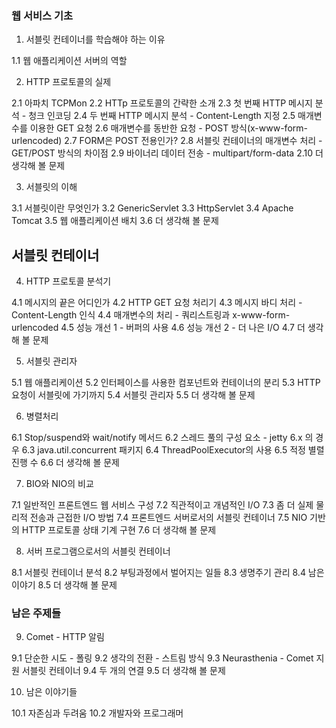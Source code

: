 ### 웹 서비스 기초

1.  서블릿 컨테이너를 학습해야 하는 이유

1.1 웹 애플리케이션 서버의 역할

2.  HTTP 프로토콜의 실제

2.1 아파치 TCPMon
2.2 HTTp 프로토콜의 간략한 소개
2.3 첫 번째 HTTP 메시지 분석 - 청크 인코딩
2.4 두 번째 HTTP 메시지 분석 - Content-Length 지정
2.5 매개변수를 이용한 GET 요청
2.6 매개변수를 동반한 요청 - POST 방식(x-www-form-urlencoded)
2.7 FORM은 POST 전용인가?
2.8 서블릿 컨테이너의 매개변수 처리 - GET/POST 방식의 차이점
2.9 바이너리 데이터 전송 - multipart/form-data
2.10 더 생각해 볼 문제

3. 서블릿의 이해

3.1 서블릿이란 무엇인가
3.2 GenericServlet
3.3 HttpServlet
3.4 Apache Tomcat
3.5 웹 애플리케이션 배치
3.6 더 생각해 볼 문제

## 서블릿 컨테이너

4. HTTP 프로토콜 분석기

4.1 메시지의 끝은 어디인가
4.2 HTTP GET 요청 처리기
4.3 메시지 바디 처리 - Content-Length 인식
4.4 매개변수의 처리 - 쿼리스트링과 x-www-form-urlencoded
4.5 성능 개선 1 - 버퍼의 사용
4.6 성능 개선 2 - 더 나은 I/O
4.7 더 생각해 볼 문제

5. 서블릿 관리자

5.1 웹 애플리케이션
5.2 인터페이스를 사용한 컴포넌트와 컨테이너의 분리
5.3 HTTP 요청이 서블릿에 가기까지
5.4 서블릿 관리자
5.5 더 생각해 볼 문제

6. 병렬처리

6.1 Stop/suspend와 wait/notify 메서드
6.2 스레드 풀의 구성 요소 - jetty 6.x 의 경우
6.3 java.util.concurrent 패키지
6.4 ThreadPoolExecutor의 사용
6.5 적정 별렬 진행 수
6.6 더 생각해 볼 문제

7. BIO와 NIO의 비교

7.1 일반적인 프론트엔드 웹 서비스 구성
7.2 직관적이고 개념적인 I/O
7.3 좀 더 실제 물리적 전송과 근접한 I/O 방법
7.4 프론트엔드 서버로서의 서블릿 컨테이너
7.5 NIO 기반의 HTTP 프로토콜 상태 기계 구현
7.6 더 생각해 볼 문제

8. 서버 프로그램으로서의 서블릿 컨테이너

8.1 서블릿 컨테이너 분석
8.2 부팅과정에서 벌어지는 일들
8.3 생명주기 관리
8.4 남은 이야기
8.5 더 생각해 볼 문제

### 남은 주제들

9. Comet - HTTP 알림

9.1 단순한 시도 - 폴링
9.2 생각의 전환 - 스트림 방식
9.3 Neurasthenia - Comet 지원 서블릿 컨테이너
9.4 두 개의 연결
9.5 더 생각해 볼 문제

10. 남은 이야기들

10.1 자존심과 두려움
10.2 개발자와 프로그래머
